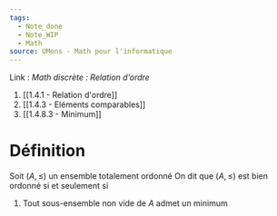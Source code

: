 ```yaml
---
tags:
  - Note_done
  - Note_WIP
  - Math
source: UMons - Math pour l'informatique
---
```


Link :
_Math discrète : Relation d’ordre_
1. [[1.4.1 - Relation d'ordre]]
2. [[1.4.3 - Eléments comparables]]
3. [[1.4.8.3 - Minimum]]

# Définition
Soit $(A, \le)$ un ensemble totalement ordonné 
On dit que $(A,\le)$ est bien ordonné si et seulement si 
1. Tout sous-ensemble non vide de $A$ admet un minimum 

